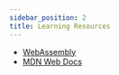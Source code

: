 ```yaml
---
sidebar_position: 2
title: Learning Resources
---
```


- [WebAssembly](https://webassembly.org/)
- [MDN Web Docs](https://developer.mozilla.org/en-US/docs/WebAssembly)